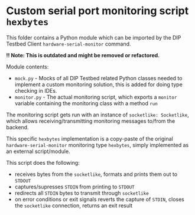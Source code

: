 # Custom serial port monitoring script `hexbytes`
This folder contains a Python module which can be imported by the DIP Testbed Client `hardware-serial-monitor` command.  
  
**!! Note: This is outdated and might be removed or refactored.**  
  
Module contents:
- `mock.py` - Mocks of all DIP Testbed related Python classes needed to implement a custom monitoring solution,
  this is added for doing type checking in IDEs.
- `monitor.py` - The actual monitoring script, which exports a `monitor` variable containing the monitoring class with a method `run`
  
The monitoring script gets run with an instance of `socketlike: Socketlike`, which allows receiving/transmitting monitoring messages to/from the backend.  

This specific `hexbytes` implementation is a copy-paste of the original `hardware-serial-monitor` monitoring type `hexbytes`, simply implemented as an external script/module.  

This script does the following:
- receives bytes from the `socketlike`, formats and prints them out to `STDOUT`  
- captures/supresses `STDIN` from printing to `STDOUT`  
- redirects all `STDIN` bytes to transmit through `socketlike`  
- on error conditions or exit signals reverts the capture of `STDIN`, closes the `socketlike` connection, returns an exit result
